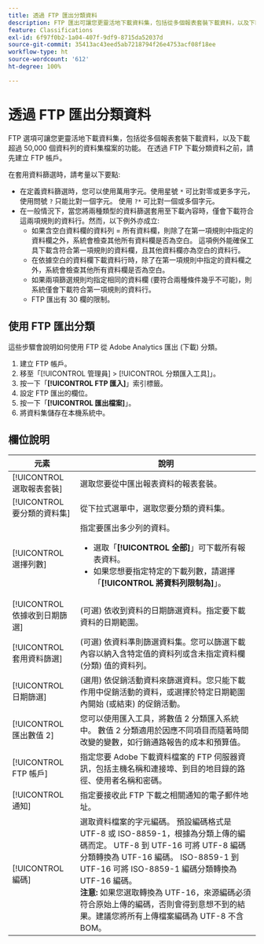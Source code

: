 ```yaml
---
title: 透過 FTP 匯出分類資料
description: FTP 匯出可讓您更靈活地下載資料集，包括從多個報表套裝下載資料，以及下載超過 50,000 個資料列的資料集檔案
feature: Classifications
exl-id: 6f97f0b2-1a04-407f-9df9-8715da52037d
source-git-commit: 35413ac43eed5ab7218794f26e4753acf08f18ee
workflow-type: ht
source-wordcount: '612'
ht-degree: 100%

---
```


# 透過 FTP 匯出分類資料

FTP 選項可讓您更靈活地下載資料集，包括從多個報表套裝下載資料，以及下載超過 50,000 個資料列的資料集檔案的功能。 在透過 FTP 下載分類資料之前，請先建立 FTP 帳戶。

在套用資料篩選時，請考量以下要點:

* 在定義資料篩選時，您可以使用萬用字元。使用星號 `*` 可比對零或更多字元，使用問號 `?` 只能比對一個字元。 使用 `?*` 可比對一個或多個字元。
* 在一般情況下，當您將兩種類型的資料篩選套用至下載內容時，僅會下載符合這兩項規則的資料行。然而，以下例外亦成立:
   * 如果含空白資料欄的資料列 = 所有資料欄，則除了在第一項規則中指定的資料欄之外，系統會檢查其他所有資料欄是否為空白。 這項例外能確保工具下載含符合第一項規則的資料欄，且其他資料欄亦為空白的資料行。
   * 在依據空白的資料欄下載資料行時，除了在第一項規則中指定的資料欄之外，系統會檢查其他所有資料欄是否為空白。
   * 如果兩項篩選規則均指定相同的資料欄 (要符合兩種條件幾乎不可能)，則系統僅會下載符合第一項規則的資料行。
   * FTP 匯出有 30 欄的限制。

## 使用 FTP 匯出分類

這些步驟會說明如何使用 FTP 從 Adobe Analytics 匯出 (下載) 分類。

1. 建立 FTP 帳戶。
1. 移至「[!UICONTROL 管理員] > [!UICONTROL 分類匯入工具]」。
1. 按一下「**[!UICONTROL FTP 匯入]**」索引標籤。
1. 設定 FTP 匯出的欄位。
1. 按一下「**[!UICONTROL 匯出檔案]**」。
1. 將資料集儲存在本機系統中。

## 欄位說明

| 元素 | 說明 |
| --- | --- |
| [!UICONTROL 選取報表套裝] | 選取您要從中匯出報表資料的報表套裝。 |
| [!UICONTROL 要分類的資料集] | 從下拉式選單中，選取您要分類的資料集。 |
| [!UICONTROL 選擇列數] | 指定要匯出多少列的資料。<ul><li>選取「**[!UICONTROL 全部]**」可下載所有報表資料。</li><li>如果您想要指定特定的下載列數，請選擇「**[!UICONTROL 將資料列限制為]**」。</li></ul> |
| [!UICONTROL 依據收到日期篩選] | (可選) 依收到資料的日期篩選資料。指定要下載資料的日期範圍。 |
| [!UICONTROL 套用資料篩選] | (可選) 依資料準則篩選資料集。您可以篩選下載內容以納入含特定值的資料列或含未指定資料欄 (分類) 值的資料列。 |
| [!UICONTROL 日期篩選] | (選用) 依促銷活動資料來篩選資料。您只能下載作用中促銷活動的資料，或選擇於特定日期範圍內開始 (或結束) 的促銷活動。 |
| [!UICONTROL 匯出數值 2] | 您可以使用匯入工具，將數值 2 分類匯入系統中。 數值 2 分類適用於因應不同項目而隨著時間改變的變數，如行銷通路報告的成本和預算值。 |
| [!UICONTROL FTP 帳戶] | 指定您要 Adobe 下載資料檔案的 FTP 伺服器資訊，包括主機名稱和連接埠、到目的地目錄的路徑、使用者名稱和密碼。 |
| [!UICONTROL 通知] | 指定要接收此 FTP 下載之相關通知的電子郵件地址。 |
| [!UICONTROL 編碼] | 選取資料檔案的字元編碼。 預設編碼格式是 UTF-8 或 ISO-8859-1，根據為分類上傳的編碼而定。 UTF-8 到 UTF-16 可將 UTF-8 編碼分類轉換為 UTF-16 編碼。 ISO-8859-1 到 UTF-16 可將 ISO-8859-1 編碼分類轉換為 UTF-16 編碼。<br>**注意:** 如果您選取轉換為 UTF-16，來源編碼必須符合原始上傳的編碼，否則會得到意想不到的結果。建議您將所有上傳檔案編碼為 UTF-8 不含 BOM。 |
